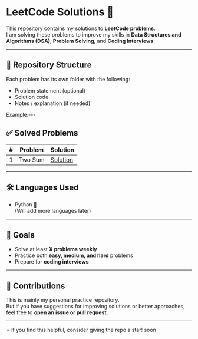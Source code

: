 # LeetCode Solutions 🚀

This repository contains my solutions to **LeetCode problems**.  
I am solving these problems to improve my skills in **Data Structures and Algorithms (DSA)**, **Problem Solving**, and **Coding Interviews**.

---

## 📂 Repository Structure
Each problem has its own folder with the following:
- Problem statement (optional)
- Solution code
- Notes / explanation (if needed)

Example:---

## ✅ Solved Problems
| # | Problem | Solution |
|---|----------|----------|
| 1 | Two Sum | [Solution](./1-two-sum) |

---

## 🛠️ Languages Used
- Python 🐍  
(Will add more languages later)

---

## 📌 Goals
- Solve at least **X problems weekly**
- Practice both **easy, medium, and hard** problems
- Prepare for **coding interviews**

---

## 🤝 Contributions
This is mainly my personal practice repository.  
But if you have suggestions for improving solutions or better approaches, feel free to **open an issue or pull request**.

---

⭐ If you find this helpful, consider giving the repo a star!
soon


